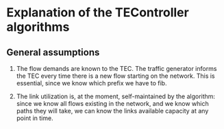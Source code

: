 # Explanation of the TEController algorithms

## General assumptions

1. The flow demands are known to the TEC. The traffic generator
informs the TEC every time there is a new flow starting on the
network. This is essential, since we know which prefix we have to fib.

2. The link utilization is, at the moment, self-maintained by the
algorithm: since we know all flows existing in the network, and we
know which paths they will take, we can know the links available
capacity at any point in time.